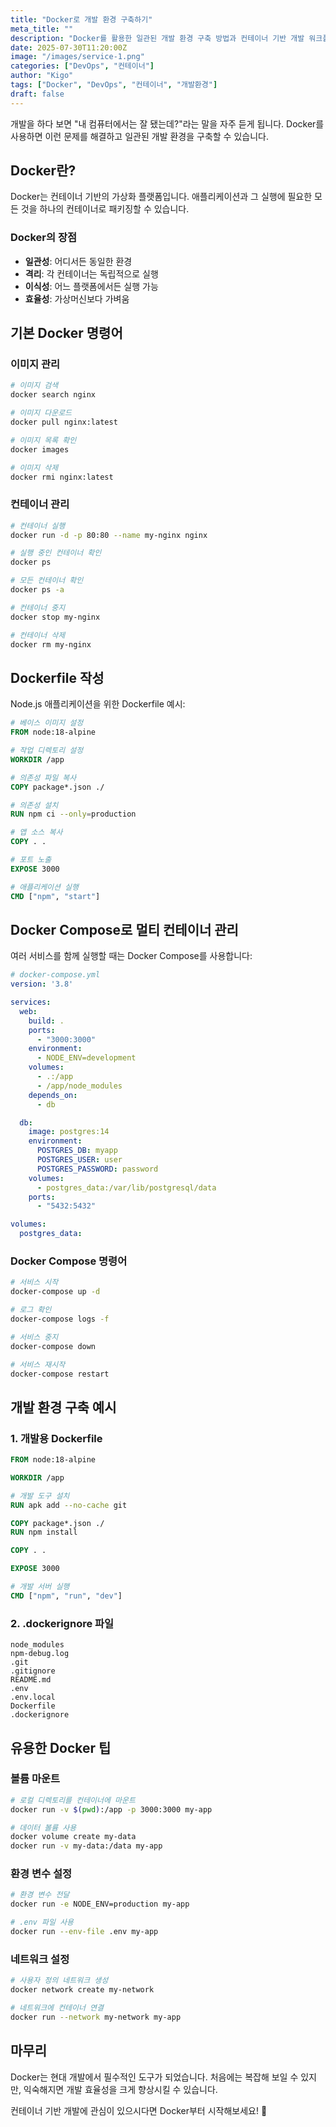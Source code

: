 ```yaml
---
title: "Docker로 개발 환경 구축하기"
meta_title: ""
description: "Docker를 활용한 일관된 개발 환경 구축 방법과 컨테이너 기반 개발 워크플로우를 알아봅니다."
date: 2025-07-30T11:20:00Z
image: "/images/service-1.png"
categories: ["DevOps", "컨테이너"]
author: "Kigo"
tags: ["Docker", "DevOps", "컨테이너", "개발환경"]
draft: false
---
```


개발을 하다 보면 "내 컴퓨터에서는 잘 됐는데?"라는 말을 자주 듣게 됩니다. Docker를 사용하면 이런 문제를 해결하고 일관된 개발 환경을 구축할 수 있습니다.

## Docker란?

Docker는 컨테이너 기반의 가상화 플랫폼입니다. 애플리케이션과 그 실행에 필요한 모든 것을 하나의 컨테이너로 패키징할 수 있습니다.

### Docker의 장점

- **일관성**: 어디서든 동일한 환경
- **격리**: 각 컨테이너는 독립적으로 실행
- **이식성**: 어느 플랫폼에서든 실행 가능
- **효율성**: 가상머신보다 가벼움

## 기본 Docker 명령어

### 이미지 관리

```bash
# 이미지 검색
docker search nginx

# 이미지 다운로드
docker pull nginx:latest

# 이미지 목록 확인
docker images

# 이미지 삭제
docker rmi nginx:latest
```

### 컨테이너 관리

```bash
# 컨테이너 실행
docker run -d -p 80:80 --name my-nginx nginx

# 실행 중인 컨테이너 확인
docker ps

# 모든 컨테이너 확인
docker ps -a

# 컨테이너 중지
docker stop my-nginx

# 컨테이너 삭제
docker rm my-nginx
```

## Dockerfile 작성

Node.js 애플리케이션을 위한 Dockerfile 예시:

```dockerfile
# 베이스 이미지 설정
FROM node:18-alpine

# 작업 디렉토리 설정
WORKDIR /app

# 의존성 파일 복사
COPY package*.json ./

# 의존성 설치
RUN npm ci --only=production

# 앱 소스 복사
COPY . .

# 포트 노출
EXPOSE 3000

# 애플리케이션 실행
CMD ["npm", "start"]
```

## Docker Compose로 멀티 컨테이너 관리

여러 서비스를 함께 실행할 때는 Docker Compose를 사용합니다:

```yaml
# docker-compose.yml
version: '3.8'

services:
  web:
    build: .
    ports:
      - "3000:3000"
    environment:
      - NODE_ENV=development
    volumes:
      - .:/app
      - /app/node_modules
    depends_on:
      - db

  db:
    image: postgres:14
    environment:
      POSTGRES_DB: myapp
      POSTGRES_USER: user
      POSTGRES_PASSWORD: password
    volumes:
      - postgres_data:/var/lib/postgresql/data
    ports:
      - "5432:5432"

volumes:
  postgres_data:
```

### Docker Compose 명령어

```bash
# 서비스 시작
docker-compose up -d

# 로그 확인
docker-compose logs -f

# 서비스 중지
docker-compose down

# 서비스 재시작
docker-compose restart
```

## 개발 환경 구축 예시

### 1. 개발용 Dockerfile

```dockerfile
FROM node:18-alpine

WORKDIR /app

# 개발 도구 설치
RUN apk add --no-cache git

COPY package*.json ./
RUN npm install

COPY . .

EXPOSE 3000

# 개발 서버 실행
CMD ["npm", "run", "dev"]
```

### 2. .dockerignore 파일

```gitignore
node_modules
npm-debug.log
.git
.gitignore
README.md
.env
.env.local
Dockerfile
.dockerignore
```

## 유용한 Docker 팁

### 볼륨 마운트

```bash
# 로컬 디렉토리를 컨테이너에 마운트
docker run -v $(pwd):/app -p 3000:3000 my-app

# 데이터 볼륨 사용
docker volume create my-data
docker run -v my-data:/data my-app
```

### 환경 변수 설정

```bash
# 환경 변수 전달
docker run -e NODE_ENV=production my-app

# .env 파일 사용
docker run --env-file .env my-app
```

### 네트워크 설정

```bash
# 사용자 정의 네트워크 생성
docker network create my-network

# 네트워크에 컨테이너 연결
docker run --network my-network my-app
```

## 마무리

Docker는 현대 개발에서 필수적인 도구가 되었습니다. 처음에는 복잡해 보일 수 있지만, 익숙해지면 개발 효율성을 크게 향상시킬 수 있습니다.

컨테이너 기반 개발에 관심이 있으시다면 Docker부터 시작해보세요! 🐳
